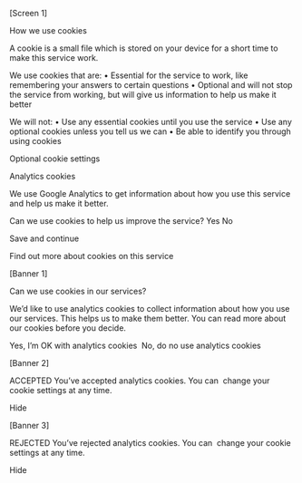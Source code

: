 [Screen 1]

How we use cookies

A cookie is a small file which is stored on your device for a short time to make this service work.

We use cookies that are:
• Essential for the service to work, like remembering your answers to certain questions
• Optional and will not stop the service from working, but will give us information to help us make it better

We will not:
• Use any essential cookies until you use the service
• Use any optional cookies unless you tell us we can
• Be able to identify you through using cookies

Optional cookie settings

Analytics cookies

We use Google Analytics to get information about how you use this service and help us make it better.

Can we use cookies to help us improve the service?
Yes 
No

Save and continue

Find out more about cookies on this service


[Banner 1]

Can we use cookies in our services?

We’d like to use analytics cookies to collect information about how you use our services. This helps us to make them better.
You can read more about our cookies before you decide.

Yes, I’m OK with analytics cookies 
No, do no use analytics cookies


[Banner 2]

ACCEPTED
You’ve accepted analytics cookies. You can  change your cookie settings at any time.

Hide


[Banner 3]

REJECTED
You’ve rejected analytics cookies. You can  change your cookie settings at any time.

Hide

